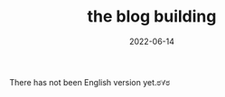 ﻿---
title: the blog building
date: 2022-06-14
tags:
 - en-US
---

There has not been English version yet.ಠ∀ಠ